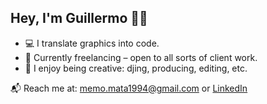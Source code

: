## Hey, I'm Guillermo 👊🏽

- 💻 I translate graphics into code.
- 🎯 Currently freelancing – open to all sorts of client work.
- 🎨 I enjoy being creative: djing, producing, editing, etc.

📬 Reach me at: memo.mata1994@gmail.com or [LinkedIn](https://www.linkedin.com/in/guillermo-mata-ramirez/)
